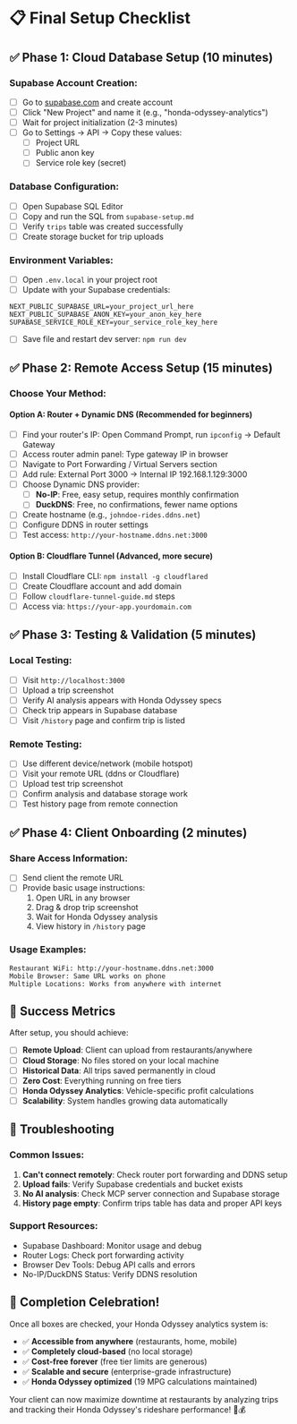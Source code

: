 # 📋 Final Setup Checklist

## ✅ Phase 1: Cloud Database Setup (10 minutes)

### Supabase Account Creation:

- [ ] Go to [supabase.com](https://supabase.com) and create account
- [ ] Click "New Project" and name it (e.g., "honda-odyssey-analytics")
- [ ] Wait for project initialization (2-3 minutes)
- [ ] Go to Settings → API → Copy these values:
  - [ ] Project URL
  - [ ] Public anon key
  - [ ] Service role key (secret)

### Database Configuration:

- [ ] Open Supabase SQL Editor
- [ ] Copy and run the SQL from `supabase-setup.md`
- [ ] Verify `trips` table was created successfully
- [ ] Create storage bucket for trip uploads

### Environment Variables:

- [ ] Open `.env.local` in your project root
- [ ] Update with your Supabase credentials:

```env
NEXT_PUBLIC_SUPABASE_URL=your_project_url_here
NEXT_PUBLIC_SUPABASE_ANON_KEY=your_anon_key_here
SUPABASE_SERVICE_ROLE_KEY=your_service_role_key_here
```

- [ ] Save file and restart dev server: `npm run dev`

## ✅ Phase 2: Remote Access Setup (15 minutes)

### Choose Your Method:

#### Option A: Router + Dynamic DNS (Recommended for beginners)

- [ ] Find your router's IP: Open Command Prompt, run `ipconfig` → Default Gateway
- [ ] Access router admin panel: Type gateway IP in browser
- [ ] Navigate to Port Forwarding / Virtual Servers section
- [ ] Add rule: External Port 3000 → Internal IP 192.168.1.129:3000
- [ ] Choose Dynamic DNS provider:
  - [ ] **No-IP**: Free, easy setup, requires monthly confirmation
  - [ ] **DuckDNS**: Free, no confirmations, fewer name options
- [ ] Create hostname (e.g., `johndoe-rides.ddns.net`)
- [ ] Configure DDNS in router settings
- [ ] Test access: `http://your-hostname.ddns.net:3000`

#### Option B: Cloudflare Tunnel (Advanced, more secure)

- [ ] Install Cloudflare CLI: `npm install -g cloudflared`
- [ ] Create Cloudflare account and add domain
- [ ] Follow `cloudflare-tunnel-guide.md` steps
- [ ] Access via: `https://your-app.yourdomain.com`

## ✅ Phase 3: Testing & Validation (5 minutes)

### Local Testing:

- [ ] Visit `http://localhost:3000`
- [ ] Upload a trip screenshot
- [ ] Verify AI analysis appears with Honda Odyssey specs
- [ ] Check trip appears in Supabase database
- [ ] Visit `/history` page and confirm trip is listed

### Remote Testing:

- [ ] Use different device/network (mobile hotspot)
- [ ] Visit your remote URL (ddns or Cloudflare)
- [ ] Upload test trip screenshot
- [ ] Confirm analysis and database storage work
- [ ] Test history page from remote connection

## ✅ Phase 4: Client Onboarding (2 minutes)

### Share Access Information:

- [ ] Send client the remote URL
- [ ] Provide basic usage instructions:
  1. Open URL in any browser
  2. Drag & drop trip screenshot
  3. Wait for Honda Odyssey analysis
  4. View history in `/history` page

### Usage Examples:

```
Restaurant WiFi: http://your-hostname.ddns.net:3000
Mobile Browser: Same URL works on phone
Multiple Locations: Works from anywhere with internet
```

## 🎯 Success Metrics

After setup, you should achieve:

- [ ] **Remote Upload**: Client can upload from restaurants/anywhere
- [ ] **Cloud Storage**: No files stored on your local machine
- [ ] **Historical Data**: All trips saved permanently in cloud
- [ ] **Zero Cost**: Everything running on free tiers
- [ ] **Honda Odyssey Analytics**: Vehicle-specific profit calculations
- [ ] **Scalability**: System handles growing data automatically

## 🚨 Troubleshooting

### Common Issues:

1. **Can't connect remotely**: Check router port forwarding and DDNS setup
2. **Upload fails**: Verify Supabase credentials and bucket exists
3. **No AI analysis**: Check MCP server connection and Supabase storage
4. **History page empty**: Confirm trips table has data and proper API keys

### Support Resources:

- Supabase Dashboard: Monitor usage and debug
- Router Logs: Check port forwarding activity
- Browser Dev Tools: Debug API calls and errors
- No-IP/DuckDNS Status: Verify DDNS resolution

## 🎉 Completion Celebration!

Once all boxes are checked, your Honda Odyssey analytics system is:

- ✅ **Accessible from anywhere** (restaurants, home, mobile)
- ✅ **Completely cloud-based** (no local storage)
- ✅ **Cost-free forever** (free tier limits are generous)
- ✅ **Scalable and secure** (enterprise-grade infrastructure)
- ✅ **Honda Odyssey optimized** (19 MPG calculations maintained)

Your client can now maximize downtime at restaurants by analyzing trips and tracking their Honda Odyssey's rideshare performance! 🚗💰
